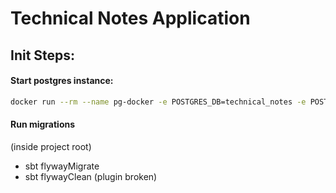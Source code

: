 # Technical Notes Application

## Init Steps:

#### Start postgres instance:

```bash 
docker run --rm --name pg-docker -e POSTGRES_DB=technical_notes -e POSTGRES_PASSWORD=docker -d -p 5432:5432 -v $HOME/.docker/volumes/postgres/var/lib/postgresql/data  postgres
```

#### Run migrations 
(inside project root)
- sbt flywayMigrate
- sbt flywayClean (plugin broken)
